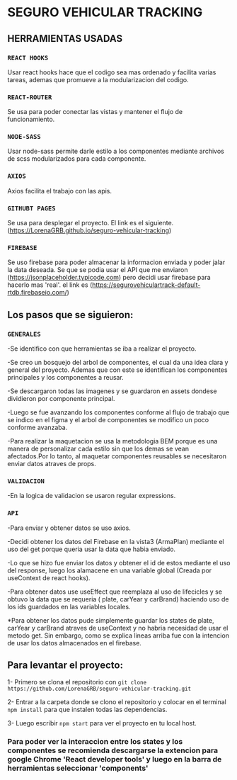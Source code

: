 # SEGURO VEHICULAR TRACKING
## HERRAMIENTAS USADAS
### `REACT HOOKS`
  Usar react hooks hace que el codigo sea mas ordenado y facilita varias tareas, ademas que promueve a la modularizacion del codigo.
### `REACT-ROUTER`
 Se usa para poder conectar las vistas y mantener el flujo de funcionamiento.
### `NODE-SASS`
  Usar node-sass permite darle estilo a los componentes mediante archivos de scss modularizados para cada componente.
### `AXIOS`
  Axios facilita el trabajo con las apis.
### `GITHUBT PAGES`
  Se usa para desplegar el proyecto. El link es el siguiente. (https://LorenaGRB.github.io/seguro-vehicular-tracking)
### `FIREBASE`
   Se uso firebase para poder almacenar la informacion enviada y poder jalar la data deseada. Se que se podia usar el API que me enviaron (https://jsonplaceholder.typicode.com) pero decidi usar firebase para hacerlo mas 'real'. el link es (https://segurovehiculartrack-default-rtdb.firebaseio.com/)
  
  
## Los pasos que se siguieron:
  ### `GENERALES`
  -Se identifico con que herramientas se iba a realizar el proyecto.
  
  -Se creo un bosquejo del arbol de componentes, el cual da una idea clara y general del proyecto. Ademas que con este se identifican los componentes principales y los componentes a reusar.
  
  -Se descargaron todas las imagenes y se guardaron en assets dondese dividieron por componente principal.
  
  -Luego se fue avanzando los componentes conforme al flujo de trabajo que se indico en el figma y el arbol de componentes se modifico un poco conforme avanzaba.
  
  -Para realizar la maquetacion se usa la metodologia BEM porque es una manera de personalizar cada estilo sin que los demas se vean afectados.Por lo tanto, al maquetar componentes reusables se necesitaron enviar datos atraves de props.
 
 
  ### `VALIDACION`
  -En la logica de validacion se usaron regular expressions.
  
  
  ### `API`
  -Para enviar y obtener datos se uso axios.
  
  -Decidi obtener los datos del Firebase en la vista3 (ArmaPlan) mediante el uso del get porque queria usar la data que habia enviado.
  
  -Lo que se hizo fue enviar los datos y obtener el id de estos mediante el uso del response, luego los alamacene en una variable global (Creada por useContext de react hooks).
  
  -Para obtener datos use useEffect que reemplaza al uso de lifecicles y se obtuvo la data que se requeria ( plate, carYear y carBrand) haciendo uso de los ids guardados en las variables locales.
  
  *Para obtener los datos pude simplemente guardar los states de plate, carYear y carBrand atraves de useContext y no habria necesidad de usar el metodo get. Sin embargo, como se explica lineas arriba fue con la intencion de usar los datos almacenados en el firebase.
  
 ## Para levantar el proyecto:
 1- Primero se clona el repositorio con `git clone https://github.com/LorenaGRB/seguro-vehicular-tracking.git`
 
 2- Entrar a la carpeta donde se clono el repositorio y colocar en el terminal `npm install` para que instalen todas las dependencias.
 
 3- Luego escribir `npm start` para ver el proyecto en tu local host.
 
### Para poder ver la interaccion entre los states y los componentes se recomienda descargarse la extencion para google Chrome 'React developer tools' y luego en la barra de herramientas seleccionar 'components'

